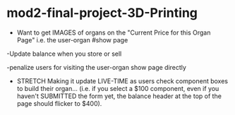 # mod2-final-project-3D-Printing

- Want to get IMAGES of organs on the "Current Price for this Organ Page" i.e. the user-organ #show page

-Update balance when you store or sell

-penalize users for visiting the user-organ show page directly

- STRETCH Making it update LIVE-TIME as users check component boxes to build their organ... (i.e. if you select a $100 component, even if you haven't SUBMITTED the form yet, the balance header at the top of the page should flicker to $400). 
